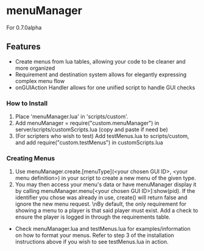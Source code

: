 # menuManager
For 0.7.0alpha
## Features
* Create menus from lua tables, allowing your code to be cleaner and more organized
* Requirement and destination system allows for elegantly expressing complex menu flow
* onGUIAction Handler allows for one unified script to handle GUI checks
### How to Install
1. Place 'menuManager.lua' in 'scripts/custom'.
2. Add menuManager = require("custom.menuManager") in server/scripts/customScripts.lua (copy and paste if need be)
3. (For scripters who wish to test) Add testMenus.lua to scripts/custom, and add require("custom.testMenus") in customScripts.lua
### Creating Menus
1. Use menuManager.create.\[menuType](\<your chosen GUI ID>, \<your menu definition>) in your script to create a new menu of the given type.
2. You may then access your menu's data or have menuManager display it by calling menuManager.menu\[\<your chosen GUI ID>]:show(pid).
         If the identifier you chose was already in use, create() will return false and ignore the new menu request.
         \nBy default, the only requirement for showing a menu to a player is that said player must exist. Add a check to ensure the player is
            logged in through the requirements table.
* Check menuManager.lua and testMenus.lua for examples/information on how to format your menus. Refer to step 3 of the installation instructions above if you wish to see testMenus.lua in action.
